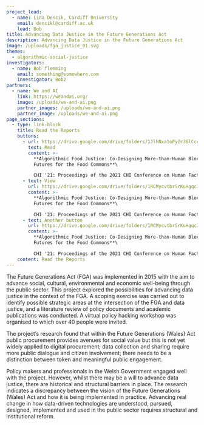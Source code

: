 ```yaml
---
project_lead:
  - name: Lina Dencik, Cardiff University
    email: dencikl@cardiff.ac.uk
    lead: Bob
title: Advancing Data Justice in the Future Generations Act
description: Advancing Data Justice in the Future Generations Act
image: /uploads/fga_justice_01.svg
themes:
  - algorithmic-social-justice
investigators:
  - name: Bob flemming
    email: something@somewhere.com
    investigator: Bob2
partners:
  - name: We and AI
    link: https://weandai.org/
    image: /uploads/we-and-ai.png
    partner_images: /uploads/we-and-ai.png
    partner_image: /uploads/we-and-ai.png
page_sections:
  - type: link-block
    title: Read the Reports
    buttons:
      - url: https://drive.google.com/drive/folders/12lhNxa1oPyZc36lCccyMBQTfuFpRC2-q?usp=sharing
        text: Read
        content: >-
          **Algorithmic Food Justice: Co-Designing More-than-Human Blockchain
          Futures for the Food Commons**\

          CHI '21: Proceedings of the 2021 CHI Conference on Human Factors in Computing SystemsMay 2021 Article No.: 305 Pages 1–17
      - text: View
        url: https://drive.google.com/drive/folders/1RCMycvtbrSrKuHgqc3JOFxmauKCpPv51?usp=sharing
        content: >-
          **Algorithmic Food Justice: Co-Designing More-than-Human Blockchain
          Futures for the Food Commons**\

          CHI '21: Proceedings of the 2021 CHI Conference on Human Factors in Computing SystemsMay 2021 Article No.: 305 Pages 1–17
      - text: Another button
        url: https://drive.google.com/drive/folders/1RCMycvtbrSrKuHgqc3JOFxmauKCpPv51?usp=sharing
        content: >-
          **Algorithmic Food Justice: Co-Designing More-than-Human Blockchain
          Futures for the Food Commons**\

          CHI '21: Proceedings of the 2021 CHI Conference on Human Factors in Computing SystemsMay 2021 Article No.: 305 Pages 1–17
    content: Read the Reports
---
```

The Future Generations Act (FGA) was implemented in 2015 with the aim to advance social, cultural, environmental and economic well-being through the public sector. This project explored the possibilities for advancing data justice in the context of the FGA. A scoping exercise was carried out to identify possible strategic areas at the intersection of the FGA and data justice, and a literature review of policy documents and academic publications was conducted. A virtual policy hacking workshop was organised to which over 40 people were invited.

The project’s research found that within the Future Generations (Wales) Act public procurement provides avenues for social value but this is not yet widely applied to digital procurement; data collection and sharing require more public dialogue and citizen involvement; there needs to be a distinction between token and meaningful public engagement.

Policy makers and professionals in the Welsh Government engaged well with the project. However, whilst there may be a will to advance data justice, there are historical and structural barriers in place. The research indicates a discrepancy between the vision of the Future Generations (Wales) Act and how it is being implemented in practice. Advancing real change in how data-driven technologies are understood, pursued, designed, implemented and used in the public sector requires structural and institutional reform.